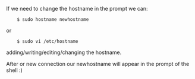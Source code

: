 If we need to change the hostname in the prompt we can:
```
	$ sudo hostname newhostname
```	
or
```
	$ sudo vi /etc/hostname
```	
adding/writing/editing/changing the hostname.

After or new connection our newhostname will appear in the prompt of the shell :)

